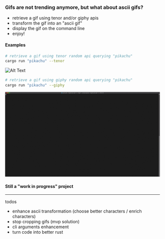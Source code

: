### Gifs are not trending anymore, but what about ascii gifs?

- retrieve a gif using tenor and/or giphy apis
- transform the gif into an "ascii gif"
- display the gif on the command line 
- enjoy!

#### Examples
```bash
# retrieve a gif using tenor random api querying "pikachu" 
cargo run "pikachu" --tenor
```
![Alt Text](https://github.com/visd0m/ascii-gif/blob/master/tenor.gif)

```bash
# retrieve a gif using giphy random api querying "pikachu" 
cargo run "pikachu" --giphy
```
![Alt Text](https://github.com/visd0m/ascii-gif/blob/master/giphy.gif)

#### Still a "work in progress" project

---
todos
- enhance ascii transformation (choose better characters / enrich characters)
- stop cropping gifs (mvp solution)
- cli arguments enhancement
- turn code into better rust
